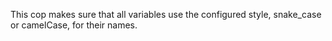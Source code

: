 This cop makes sure that all variables use the configured style,
snake_case or camelCase, for their names.